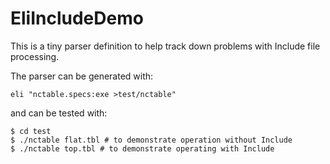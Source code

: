 # EliIncludeDemo

This is a tiny parser definition to help track down problems with Include file processing.

The parser can be generated with:

```eli "nctable.specs:exe >test/nctable"```

and can be tested with:

```
$ cd test
$ ./nctable flat.tbl # to demonstrate operation without Include
$ ./nctable top.tbl # to demonstrate operating with Include
```

